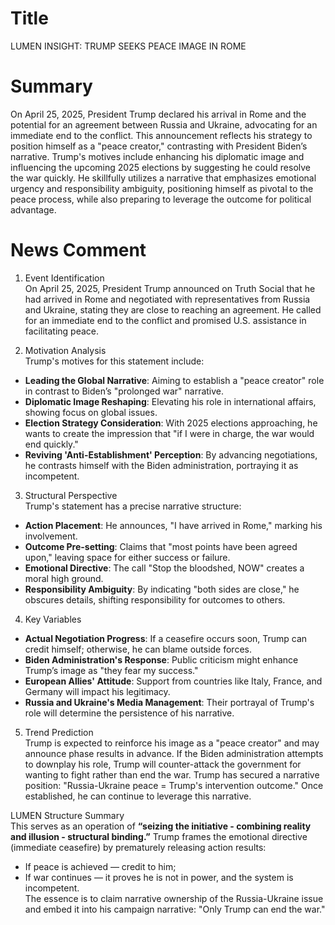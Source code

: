 # Title
LUMEN INSIGHT: TRUMP SEEKS PEACE IMAGE IN ROME

# Summary
On April 25, 2025, President Trump declared his arrival in Rome and the potential for an agreement between Russia and Ukraine, advocating for an immediate end to the conflict. This announcement reflects his strategy to position himself as a "peace creator," contrasting with President Biden’s narrative. Trump's motives include enhancing his diplomatic image and influencing the upcoming 2025 elections by suggesting he could resolve the war quickly. He skillfully utilizes a narrative that emphasizes emotional urgency and responsibility ambiguity, positioning himself as pivotal to the peace process, while also preparing to leverage the outcome for political advantage.

# News Comment
1. Event Identification  
On April 25, 2025, President Trump announced on Truth Social that he had arrived in Rome and negotiated with representatives from Russia and Ukraine, stating they are close to reaching an agreement. He called for an immediate end to the conflict and promised U.S. assistance in facilitating peace.

2. Motivation Analysis  
Trump's motives for this statement include:  
- **Leading the Global Narrative**: Aiming to establish a "peace creator" role in contrast to Biden’s "prolonged war" narrative.  
- **Diplomatic Image Reshaping**: Elevating his role in international affairs, showing focus on global issues.   
- **Election Strategy Consideration**: With 2025 elections approaching, he wants to create the impression that "if I were in charge, the war would end quickly."  
- **Reviving 'Anti-Establishment' Perception**: By advancing negotiations, he contrasts himself with the Biden administration, portraying it as incompetent.

3. Structural Perspective  
Trump's statement has a precise narrative structure:  
- **Action Placement**: He announces, "I have arrived in Rome," marking his involvement.  
- **Outcome Pre-setting**: Claims that "most points have been agreed upon," leaving space for either success or failure.  
- **Emotional Directive**: The call "Stop the bloodshed, NOW" creates a moral high ground.  
- **Responsibility Ambiguity**: By indicating "both sides are close," he obscures details, shifting responsibility for outcomes to others.

4. Key Variables  
- **Actual Negotiation Progress**: If a ceasefire occurs soon, Trump can credit himself; otherwise, he can blame outside forces.  
- **Biden Administration's Response**: Public criticism might enhance Trump’s image as "they fear my success."  
- **European Allies' Attitude**: Support from countries like Italy, France, and Germany will impact his legitimacy.  
- **Russia and Ukraine's Media Management**: Their portrayal of Trump's role will determine the persistence of his narrative.

5. Trend Prediction  
Trump is expected to reinforce his image as a "peace creator" and may announce phase results in advance. If the Biden administration attempts to downplay his role, Trump will counter-attack the government for wanting to fight rather than end the war. Trump has secured a narrative position: "Russia-Ukraine peace = Trump's intervention outcome." Once established, he can continue to leverage this narrative.

LUMEN Structure Summary  
This serves as an operation of **“seizing the initiative - combining reality and illusion - structural binding.”** Trump frames the emotional directive (immediate ceasefire) by prematurely releasing action results:  
- If peace is achieved — credit to him;  
- If war continues — it proves he is not in power, and the system is incompetent.  
The essence is to claim narrative ownership of the Russia-Ukraine issue and embed it into his campaign narrative: "Only Trump can end the war."
